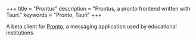 +++
title = "Prontus"
description = "Prontus, a pronto frontend written with Tauri."
keywords = "Pronto, Tauri"
+++

A beta client for [Pronto](https://pronto.io), a messaging application used by educational institutions.

